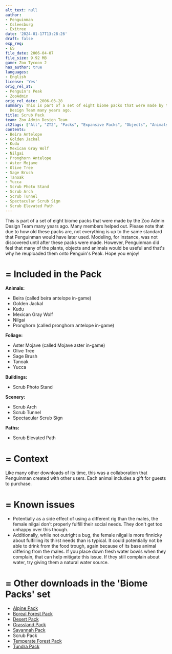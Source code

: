 ```yaml
---
alt_text: null
author:
- Penguinman
- Csleesburg
- Exitree
date: '2024-01-17T13:28:26'
draft: false
exp_req:
- ES
file_date: 2006-04-07
file_size: 9.92 MB
game: Zoo Tycoon 2
has_author: true
languages:
- English
license: 'Yes'
orig_rel_at:
- Penguin's Peak
- ZooAdmin
orig_rel_date: 2006-03-28
summary: This is part of a set of eight biome packs that were made by the Zoo Admin
  Design Team many years ago.
title: Scrub Pack
team: Zoo Admin Design Team
zt2tags: ["All", "ZT2", "Packs", "Expansive Packs", "Objects", "Animals", "Foliage", "Canids", "North American", "African", "Asian", "European", "Ungulates", "Tour Objects", "Buildings", "Arches", "Elevated Paths", "Mammals"]
contents:
- Beira Antelope
- Golden Jackal
- Kudu
- Mexican Gray Wolf
- Nilgai
- Pronghorn Antelope
- Aster Mojave
- Olive Tree
- Sage Brush
- Tanoak
- Yucca
- Scrub Photo Stand
- Scrub Arch
- Scrub Tunnel
- Spectacular Scrub Sign
- Scrub Elevated Path
---
```

This is part of a set of eight biome packs that were made by the Zoo Admin Design Team many years ago. Many members helped out. Please note that due to how old these packs are, not everything is up to the same standard that Penguinman would have later used. Modeling, for instance, was not discovered until after these packs were made. However, Penguinman did feel that many of the plants, objects and animals would be useful and that's why he reuploaded them onto Penguin's Peak. Hope you enjoy!

=
Included in the Pack
=

**Animals:**
- Beira (called beira antelope in-game)
- Golden Jackal
- Kudu
- Mexican Gray Wolf
- Nilgai
- Pronghorn (called pronghorn antelope in-game)

**Foliage:**
- Aster Mojave (called Mojave aster in-game)
- Olive Tree
- Sage Brush
- Tanoak
- Yucca

**Buildings:**
- Scrub Photo Stand

**Scenery:**
- Scrub Arch
- Scrub Tunnel
- Spectacular Scrub Sign

**Paths:**
- Scrub Elevated Path

=
Context
=

Like many other downloads of its time, this was a collaboration that Penguinman created with other users. Each animal includes a gift for guests to purchase.

=
Known issues
=

- Potentially as a side effect of using a different rig than the males, the female nilgai don't properly fulfill their social needs. They don't get too unhappy over this though.
- Additionally, while not outright a bug, the female nilgai is more finnicky about fulfilling its thirst needs than is typical. It could potentially not be able to drink from the food trough, again because of its base animal differing from the males. If you place down fresh water bowls when they complain, that can help mitigate this issue. If they still complain about water, try giving them a natural water source.

=
Other downloads in the 'Biome Packs' set
=

- [Alpine Pack](<https://www.zooberry.org/mods/zt2/expansive-packs/alpine-pack/>)
- [Boreal Forest Pack](<https://www.zooberry.org/mods/zt2/expansive-packs/boreal-forest-pack/>)
- [Desert Pack](<https://www.zooberry.org/mods/zt2/expansive-packs/desert-pack/>)
- [Grassland Pack](<https://www.zooberry.org/mods/zt2/expansive-packs/grassland-pack/>)
- [Savannah Pack](<https://www.zooberry.org/mods/zt2/expansive-packs/savannah-pack/>)
- Scrub Pack
- [Temperate Forest Pack](<https://www.zooberry.org/mods/zt2/expansive-packs/temperate-forest-pack/>)
- [Tundra Pack](<https://www.zooberry.org/mods/zt2/expansive-packs/tundra-pack/>)
